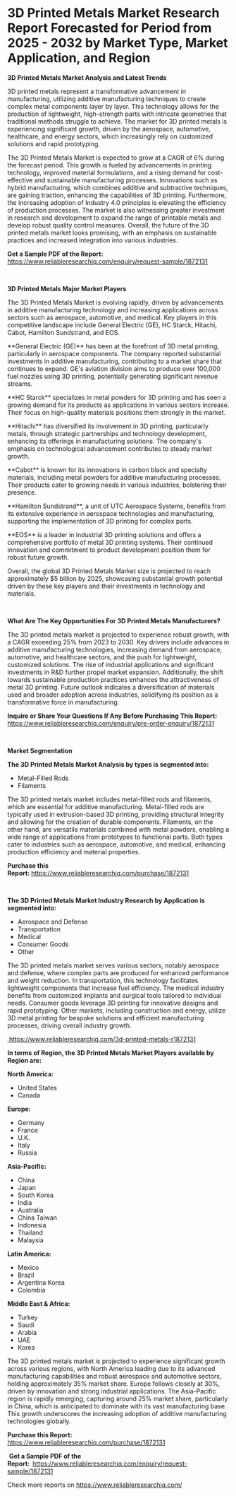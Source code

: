 <p><h1>3D Printed Metals Market Research Report Forecasted for Period from 2025 -  2032 by Market Type, Market Application, and Region</h1></p><p><strong>3D Printed Metals Market Analysis and Latest Trends</strong></p>
<p><p>3D printed metals represent a transformative advancement in manufacturing, utilizing additive manufacturing techniques to create complex metal components layer by layer. This technology allows for the production of lightweight, high-strength parts with intricate geometries that traditional methods struggle to achieve. The market for 3D printed metals is experiencing significant growth, driven by the aerospace, automotive, healthcare, and energy sectors, which increasingly rely on customized solutions and rapid prototyping.</p><p>The 3D Printed Metals Market is expected to grow at a CAGR of 6% during the forecast period. This growth is fueled by advancements in printing technology, improved material formulations, and a rising demand for cost-effective and sustainable manufacturing processes. Innovations such as hybrid manufacturing, which combines additive and subtractive techniques, are gaining traction, enhancing the capabilities of 3D printing. Furthermore, the increasing adoption of Industry 4.0 principles is elevating the efficiency of production processes. The market is also witnessing greater investment in research and development to expand the range of printable metals and develop robust quality control measures. Overall, the future of the 3D printed metals market looks promising, with an emphasis on sustainable practices and increased integration into various industries.</p></p>
<p><strong>Get a Sample PDF of the Report:&nbsp;</strong> <a href="https://www.reliableresearchiq.com/enquiry/request-sample/1872131?utm_campaign=3513&utm_medium=2&utm_source=Github&utm_content=ia&utm_term=04042025&utm_id=3d-printed-metals">https://www.reliableresearchiq.com/enquiry/request-sample/1872131</a></p>
<p>&nbsp;</p>
<p><strong>3D Printed Metals Major Market Players</strong></p>
<p><p>The 3D Printed Metals Market is evolving rapidly, driven by advancements in additive manufacturing technology and increasing applications across sectors such as aerospace, automotive, and medical. Key players in this competitive landscape include General Electric (GE), HC Starck, Hitachi, Cabot, Hamilton Sundstrand, and EOS.</p><p>**General Electric (GE)** has been at the forefront of 3D metal printing, particularly in aerospace components. The company reported substantial investments in additive manufacturing, contributing to a market share that continues to expand. GE's aviation division aims to produce over 100,000 fuel nozzles using 3D printing, potentially generating significant revenue streams.</p><p>**HC Starck** specializes in metal powders for 3D printing and has seen a growing demand for its products as applications in various sectors increase. Their focus on high-quality materials positions them strongly in the market.</p><p>**Hitachi** has diversified its involvement in 3D printing, particularly metals, through strategic partnerships and technology development, enhancing its offerings in manufacturing solutions. The company's emphasis on technological advancement contributes to steady market growth.</p><p>**Cabot** is known for its innovations in carbon black and specialty materials, including metal powders for additive manufacturing processes. Their products cater to growing needs in various industries, bolstering their presence.</p><p>**Hamilton Sundstrand**, a unit of UTC Aerospace Systems, benefits from its extensive experience in aerospace technologies and manufacturing, supporting the implementation of 3D printing for complex parts.</p><p>**EOS** is a leader in industrial 3D printing solutions and offers a comprehensive portfolio of metal 3D printing systems. Their continued innovation and commitment to product development position them for robust future growth.</p><p>Overall, the global 3D Printed Metals Market size is projected to reach approximately $5 billion by 2025, showcasing substantial growth potential driven by these key players and their investments in technology and materials.</p></p>
<p>&nbsp;</p>
<p><strong>What Are The Key Opportunities For 3D Printed Metals Manufacturers?</strong></p>
<p><p>The 3D printed metals market is projected to experience robust growth, with a CAGR exceeding 25% from 2023 to 2030. Key drivers include advances in additive manufacturing technologies, increasing demand from aerospace, automotive, and healthcare sectors, and the push for lightweight, customized solutions. The rise of industrial applications and significant investments in R&D further propel market expansion. Additionally, the shift towards sustainable production practices enhances the attractiveness of metal 3D printing. Future outlook indicates a diversification of materials used and broader adoption across industries, solidifying its position as a transformative force in manufacturing.</p></p>
<p><strong>Inquire or Share Your Questions If Any Before Purchasing This Report:</strong> <a href="https://www.reliableresearchiq.com/enquiry/pre-order-enquiry/1872131?utm_campaign=3513&utm_medium=2&utm_source=Github&utm_content=ia&utm_term=04042025&utm_id=3d-printed-metals">https://www.reliableresearchiq.com/enquiry/pre-order-enquiry/1872131</a></p>
<p>&nbsp;</p>
<p><strong>Market Segmentation</strong></p>
<p><strong>The 3D Printed Metals Market Analysis by types is segmented into:</strong></p>
<p><ul><li>Metal-Filled Rods</li><li>Filaments</li></ul></p>
<p><p>The 3D printed metals market includes metal-filled rods and filaments, which are essential for additive manufacturing. Metal-filled rods are typically used in extrusion-based 3D printing, providing structural integrity and allowing for the creation of durable components. Filaments, on the other hand, are versatile materials combined with metal powders, enabling a wide range of applications from prototypes to functional parts. Both types cater to industries such as aerospace, automotive, and medical, enhancing production efficiency and material properties.</p></p>
<p><strong>Purchase this Report:&nbsp;</strong><a href="https://www.reliableresearchiq.com/purchase/1872131?utm_campaign=3513&utm_medium=2&utm_source=Github&utm_content=ia&utm_term=04042025&utm_id=3d-printed-metals">https://www.reliableresearchiq.com/purchase/1872131</a></p>
<p>&nbsp;</p>
<p><strong>The 3D Printed Metals Market Industry Research by Application is segmented into:</strong></p>
<p><ul><li>Aerospace and Defense</li><li>Transportation</li><li>Medical</li><li>Consumer Goods</li><li>Other</li></ul></p>
<p><p>The 3D printed metals market serves various sectors, notably aerospace and defense, where complex parts are produced for enhanced performance and weight reduction. In transportation, this technology facilitates lightweight components that increase fuel efficiency. The medical industry benefits from customized implants and surgical tools tailored to individual needs. Consumer goods leverage 3D printing for innovative designs and rapid prototyping. Other markets, including construction and energy, utilize 3D metal printing for bespoke solutions and efficient manufacturing processes, driving overall industry growth.</p></p>
<p><a href="https://www.reliableresearchiq.com/3d-printed-metals-r1872131?utm_campaign=3513&utm_medium=2&utm_source=Github&utm_content=ia&utm_term=04042025&utm_id=3d-printed-metals">&nbsp;https://www.reliableresearchiq.com/3d-printed-metals-r1872131</a></p>
<p><strong>In terms of Region, the 3D Printed Metals Market Players available by Region are:</strong></p>
<p>
    <p> <strong> North America: </strong>
        <ul>
            <li>United States</li>
            <li>Canada</li>
        </ul>
        </p> 
    <p> <strong> Europe: </strong>
        <ul>
            <li>Germany</li>
            <li>France</li>
            <li>U.K.</li>
            <li>Italy</li>
            <li>Russia</li>
        </ul>
        </p> 
    <p> <strong> Asia-Pacific: </strong>
        <ul>
            <li>China</li>
            <li>Japan</li>
            <li>South Korea</li>
            <li>India</li>
            <li>Australia</li>
            <li>China Taiwan</li>
            <li>Indonesia</li>
            <li>Thailand</li>
            <li>Malaysia</li>
        </ul>
        </p> 
    <p> <strong> Latin America: </strong>
        <ul>
            <li>Mexico</li>
            <li>Brazil</li>
            <li>Argentina Korea</li>
            <li>Colombia</li>
        </ul>
        </p> 
    <p> <strong> Middle East & Africa: </strong>
        <ul>
            <li>Turkey</li>
            <li>Saudi</li>
            <li>Arabia</li>
            <li>UAE</li>
            <li>Korea</li>
        </ul>
    </p>
    </p>
<p><p>The 3D printed metals market is projected to experience significant growth across various regions, with North America leading due to its advanced manufacturing capabilities and robust aerospace and automotive sectors, holding approximately 35% market share. Europe follows closely at 30%, driven by innovation and strong industrial applications. The Asia-Pacific region is rapidly emerging, capturing around 25% market share, particularly in China, which is anticipated to dominate with its vast manufacturing base. This growth underscores the increasing adoption of additive manufacturing technologies globally.</p></p>
<p><strong>Purchase this Report: </strong><a href="https://www.reliableresearchiq.com/purchase/1872131?utm_campaign=3513&utm_medium=2&utm_source=Github&utm_content=ia&utm_term=04042025&utm_id=3d-printed-metals">https://www.reliableresearchiq.com/purchase/1872131</a></p>
<p>&nbsp;<strong>Get a Sample PDF of the Report:&nbsp;&nbsp;</strong><a href="https://www.reliableresearchiq.com/enquiry/request-sample/1872131?utm_campaign=3513&utm_medium=2&utm_source=Github&utm_content=ia&utm_term=04042025&utm_id=3d-printed-metals">https://www.reliableresearchiq.com/enquiry/request-sample/1872131</a></p>
<p><strong></strong></p>
<p>Check more reports on <a href="https://www.reliableresearchiq.com/?utm_campaign=3513&utm_medium=2&utm_source=Github&utm_content=ia&utm_term=04042025&utm_id=3d-printed-metals">https://www.reliableresearchiq.com/</a></p>